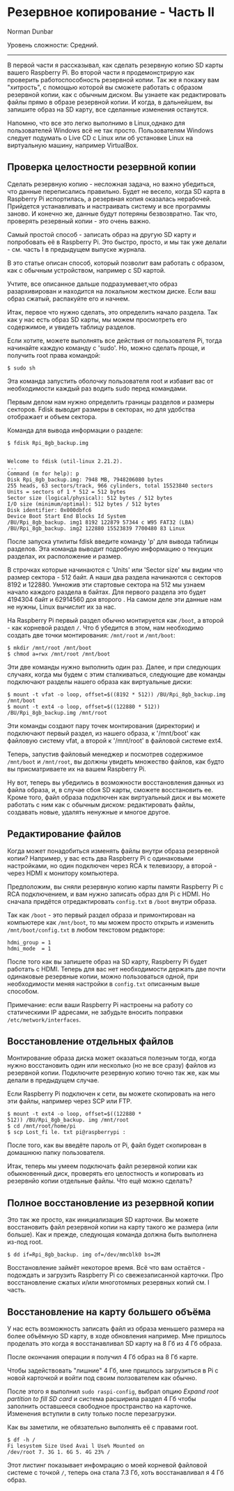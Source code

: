Резервное копирование - Часть II
================================

Norman Dunbar

Уровень сложности: Средний.


* * *

В первой части я рассказывал, как сделать резервную копию SD карты вашего Raspberry Pi. Во второй части я продемонстрирую как проверить работоспособность резервной копии. Так же я покажу вам "хитрость", с помощью которой вы сможете работать с образом резервной копии, как с обычным диском. Вы узнаете как редактировать файлы прямо в образе резервной копии. И когда, в дальнейшем, вы запишите образ на SD карту, все сделанные изменения останутся.

Напомню, что все это легко выполнимо в Linux,однако для пользователей Windows всё не так просто. Пользователям Windows следует подумать о Live CD с Linux или об установке Linux на виртуальную машину, например VirtualBox.


Проверка целостности резервной копии
------------------------------------
Сделать резервную копию - несложная задача, но важно убедиться, что данные переписались правильно. Будет не весело, когда SD карта в Raspberry Pi испортилась, а резервная копия оказалась нерабочей. Прийдется устанавливать и настраивать систему и все программы заново. И конечно же, данные будут потеряны безвозвратно. Так что, проверять резервный копии - это очень важно.

Самый простой способ - записать образ на другую SD карту и попробовать её в Raspberry Pi. Это быстро, просто, и мы так уже делали - см. часть I в предыдущем выпуске журнала.

В это статье описан способ, который позволит вам работать с образом, как с обычным устройством, например с SD картой.

Учтите, все описанное дальше подразумевает,что образ разархивирован и находится на локальном жестком диске. Если ваш образ сжатый, распакуйте его и начнем.

Итак, первое что нужно сделать, это определить начало раздела. Так как у нас есть образ SD карты, мы можем просмотреть его содержимое, и увидеть таблицу разделов.

Если хотите, можете выполнять все действия от пользователя Pi, тогда начинайте каждую команду c 'sudo'. Но, можно сделать проще, и получить root права командой:

    $ sudo sh

Эта команда запустить оболочку пользователя root и избавит вас от необходимости каждый раз водить sudo перед командами.

Первым делом нам нужно определить границы разделов и размеры секторов. Fdisk выводит размеры в секторах, но для удобства отображает и объем сектора.

Команда для вывода информации о разделе:

    $ fdisk Rpi_8gb_backup.img


    Welcome to fdisk (util-linux 2.21.2).
    ...
    Command (m for help): p
    Disk Rpi_8gb_backup.img: 7948 MB, 7948206080 bytes
    255 heads, 63 sectors/track, 966 cylinders, total 15523840 sectors
    Units = sectors of 1 * 512 = 512 bytes
    Sector size (logical/physical): 512 bytes / 512 bytes
    I/O size (minimum/optimal): 512 bytes / 512 bytes
    Disk identifier: 0x000dbfc6
    Device Boot Start End Blocks Id System
    /BU/Rpi_8gb_backup. img1 8192 122879 57344 c W95 FAT32 (LBA)
    /BU/Rpi_8gb_backup. img2 122880 15523839 7700480 83 Linux

После запуска утилиты fdisk введите команду 'p' для вывода таблицы разделов. Эта команда выводит подробную информацию о текущих разделах, их расположение и размер.

В строчках которые начинаются с 'Units' или 'Sector size' мы видим что размер сектора - 512 байт. А наши два раздела начинаются с секторов 8192 и 122880. Умножив эти стартовые сектора на 512 мы узнаем начало каждого раздела в байтах. Для первого раздела это будет 4194304 байт и 62914560 доя второго . На самом деле эти данные нам не нужны, Linux вычислит их за нас.

На Raspberry Pi первый раздел обычно монтируется как `/boot`, а второй - как корневой раздел `/`. Что б убедится в этом, нам необходимо создать две точки монтирования: `/mnt/root` и `/mnt/boot`:

    $ mkdir /mnt/root /mnt/boot
    $ chmod a=rwx /mnt/root /mnt/boot

Эти две команды нужно выполнить один раз. Далее, и при следующих случаях, когда мы будем с этим сталкиваться, следующие две команды подключают разделы нашего образа как виртуальные диски:

    $ mount -t vfat -o loop, offset=$((8192 * 512)) /BU/Rpi_8gb_backup.img /mnt/boot
    $ mount -t ext4 -o loop, offset=$((122880 * 512)) /BU/Rpi_8gb_backup.img /mnt/root

Эти команды создают пару точек монтирования (директории) и подключают первый раздел, из нашего образа, к '/mnt/boot' как файловую систему vfat, а второй к '/mnt/root' в файловой системе ext4.

Теперь, запустив файловый менеджер и посмотрев содержимое `/mnt/boot` и `/mnt/root`, вы должны увидеть множество файлов, как будто вы присматриваете их на вашем Raspberry Pi.

Ну вот, теперь вы убедились в возможности восстановления данных из файла образа, и, в случае сбоя SD карты, сможете восстановить ее. Кроме того, файл образа подключен как виртуальный диск и вы можете работать с ним как с обычным диском: редактировать файлы, создавать новые, удалять ненужные и многое другое.


Редактирование файлов
---------------------
Когда может понадобиться изменять файлы внутри образа резервной копии? Например, у вас есть два Raspberry Pi с одинаковыми настройками, но один подключен через RCA к телевизору, а второй - через HDMI к монитору компьютера.

Предположим, вы сняли резервную копию карты памяти Raspberry Pi с RCA подключением, и вам нужно записать образ для Pi с HDMI. Но сначала придётся отредактировать `config.txt` в `/boot` внутри образа.

Так как `/boot` - это первый раздел образа и примонтирован на компьютере как `/mnt/boot`, то мы можем просто открыть и изменить `/mnt/boot/config.txt` в любом текстовом редакторе:

    hdmi_group = 1
    hdmi_mode  = 1

После того как вы запишете образ на SD карту, Raspberry Pi будет работать с HDMI. Теперь для вас нет необходимости держать две почти одинаковые резервные копии, можно пользоваться одной, при необходимости меняя настройки в `config.txt` описанным выше способом.

Примечание: если ваши Raspberry Pi настроены на работу со статическими IP адресами, не забудьте вносить поправки `/etc/metwork/interfaces`.


Восстановление отдельных файлов
-------------------------------
Монтирование образа диска может оказаться полезным тогда, когда нужно восстановить один или несколько (но не все сразу) файлов из резервной копии. Подключите резервную копию точно так же, как мы делали в предыдущем случае.

Если Raspberry Pi подключен к сети, вы можете скопировать на него эти файлы, например через SCP или FTP.

    $ mount -t ext4 -o loop, offset=$((122880 *
    512)) /BU/Rpi_8gb_backup. img /mnt/root
    $ cd /mnt/root/home/pi
    $ scp Lost_fi le. txt pi@raspberrypi :

После того, как вы введёте пароль от Pi, файл будет скопирован в домашнюю папку пользователя.

Итак, теперь мы умеем подключать файл резервной копии как обыкновенный диск, проверять его целостность и копировать из резервнйо копии отдельные файлы. Что ещё можно сделать?


Полное восстановление из резервной копии
----------------------------------------
Это так же просто, как инициализация SD карточки. Вы можете восстановить файл резервной копии на карту такого же размера (или больше). Как и прежде, следующая команда должна быть выполнена из-под root.

    $ dd if=Rpi_8gb_backup. img of=/dev/mmcblk0 bs=2M

Восстановление займёт некоторое время. Всё что вам остаётся - подождать и загрузить Raspberry Pi со свежезаписанной карточки. Про восстановление сжатых и/или многотомных резервных копий см. I часть.


Восстановление на карту большего объёма
---------------------------------------
У нас есть возможность записать файл из образа меньшего размера на более объёмную SD карту, в ходе обновления например. Мне пришлось проделать это когда я восстанавливал SD карту на 8 Гб из 4 Гб образа.

После окончания операции я получил 4 Гб образ на 8 Гб карте.

Чтобы задействовать "лишние" 4 Гб, мне пришлось загрузиться в Pi с новой карточкой и войти под своим ползователем как обычно.

После этого я выполнил `sudo raspi-config`, выбрал опцию *Expand root partition to fill SD card* и система расширила раздел 4 Гб чтобы заполнить оставшееся свободное пространство на карточке. Изменения вступили в силу только после перезагрузки.

Как вы заметили, не обязательно выполнять её с правами root.

    $ df -h /
    Fi lesystem Size Used Avai l Use% Mounted on
    /dev/root 7. 3G 1. 6G 5. 4G 23% /

Этот листинг показывает инфомрацию о моей корневой файловой системе с точкой `/`, теперь она стала 7.3 Гб, хоть восстанавливал я 4 Гб образ.
